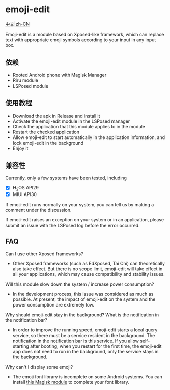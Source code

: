 # emoji-edit

[中文|zh-CN](https://github.com/woolen-sheep/emoji-edit/blob/main/README-ZH.md)

Emoji-edit is a module based on Xposed-like framework, which  can replace text with appropriate emoji symbols according to your input in any input box.

## 依赖

- Rooted  Android phone with Magisk Manager
- Riru module
- LSPosed module

## 使用教程

- Download the apk in Release and install it
- Activate the emoji-edit module in the LSPosed manager
- Check the application that this module applies to in the module
- Restart the checked application
- Allow emoji-edit to start automatically in the application information, and lock emoji-edit in the background
- Enjoy it

## 兼容性

Currently, only a few systems have been tested, including

- [x] H<sub>2</sub>OS		API29
- [x] MIUI		API30

If emoji-edit runs normally on your system, you can tell us by making a comment under the discussion. 

If emoji-edit raises an exception on your system or in an application, please submit an issue with the LSPosed log before the error occurred.

## FAQ

Can I use other Xposed frameworks?

- Other Xposed frameworks (such as EdXposed, Tai Chi) can theoretically also take effect. But there is no scope limit, emoji-edit will take effect in all your applications, which may cause compatibility and stability issues.

Will this module slow down the system / increase power consumption?

- In the development process, this issue was considered as much as possible. At present, the impact of emoji-edit on the system and the power consumption are extremely low.

Why should emoji-edit stay in the background? What is the notification in the notification bar?

- In order to improve the running speed, emoji-edit starts a local query service, so there must be a service resident in the background. The notification in the notification bar is this service. If you allow self-starting after booting, when you restart for the first time, the emoji-edit app does not need to run in the background, only the service stays in the background.

Why can't I display some emoji?

- The emoji font library is incomplete on some Android systems. You can install [this Magisk module](https://github.com/Keinta15/Magisk-iOS-Emoji) to complete your font library.

